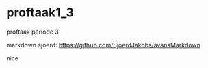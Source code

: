 # proftaak1_3
proftaak periode 3

markdown sjoerd: https://github.com/SjoerdJakobs/avansMarkdown

































































nice
